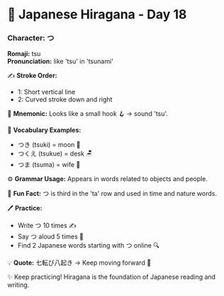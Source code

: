 # 📖 Japanese Hiragana - Day 18

### Character: つ  
**Romaji:** tsu  
**Pronunciation:** like 'tsu' in 'tsunami'  

✍️ **Stroke Order:**  
- 1: Short vertical line
- 2: Curved stroke down and right

📝 **Mnemonic:** Looks like a small hook 🪝 → sound 'tsu'.  

📌 **Vocabulary Examples:**  
- つき (tsuki) = moon 🌙
- つくえ (tsukue) = desk 🪑
- つま (tsuma) = wife 👩

⚙️ **Grammar Usage:** Appears in words related to objects and people.  

🎉 **Fun Fact:** つ is third in the 'ta' row and used in time and nature words.  

🖊️ **Practice:**  
- Write つ 10 times ✍️
- Say つ aloud 5 times 🎤
- Find 2 Japanese words starting with つ online 🔍

💡 **Quote:** 七転び八起き → Keep moving forward 💪  

✨ Keep practicing! Hiragana is the foundation of Japanese reading and writing.
